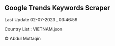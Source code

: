 

## Google Trends Keywords Scraper 
 
Last Update 02-07-2023 , 03:46:59

Country List :
VIETNAM.json



© Abdul Muttaqin 

